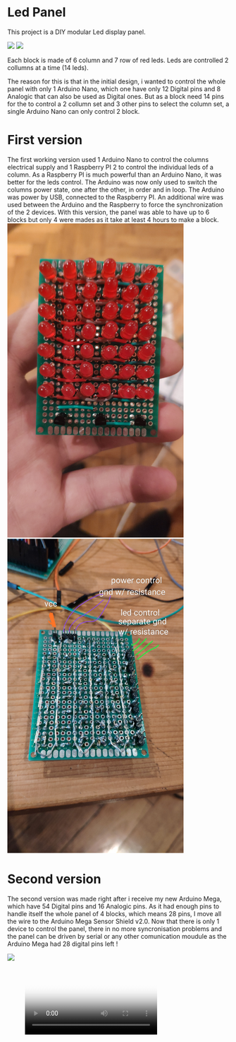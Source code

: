 # Led Panel

This project is a DIY modular Led  display panel.

<img src="Images/1.jpg"  width="400">
<img src="Images/2.jpg"  width="400">

Each block is made of 6 column and 7 row of red leds. 
Leds are controlled 2 collumns at a time (14 leds). 

The reason for this is that in the initial design, i wanted to control the whole panel with only 1 Arduino Nano, which one have only 12 Digital pins and 8 Analogic that can also be used as Digital ones. But as a block need 14 pins for the to control a 2 collumn set and 3 other pins to select the column set, a single Arduino Nano can only control 2 block.

# First version
The first working version used 1 Arduino Nano to control the columns electrical supply and 1 Raspberry PI 2 to control the individual leds of a column.
As a Raspberry PI is much powerful than an Arduino Nano, it was better for the leds control. The Arduino was now only used to switch the columns power state, one after the other, in order and in loop.
The Arduino was power by USB, connected to the Raspberry PI.
An additional wire was used between the Arduino and the Raspberry to force the synchronization of the 2 devices.
With this version, the panel was able to have up to 6 blocks but only 4 were mades as it take at least 4 hours to make a block.
<img src="Images/3.jpg"  width="400">
<img src="Images/4.jpg"  width="400">

# Second version
The second version was made right after i receive my new Arduino Mega, which have 54 Digital pins and 16 Analogic pins.
As it had enough pins to handle itself the whole panel of 4 blocks, which means 28 pins, I move all the wire to the Arduino Mega Sensor Shield v2.0.
Now that there is only 1 device to control the panel, there in no more syncronisation problems and the panel can be driven by serial or any other comunication moudule as the Arduino Mega had 28 digital pins left !

<img src="Images/5.jpg"  width="400">

<figure class="video_container">
  <video controls="true" allowfullscreen="true" poster="Images/2.jpg">
    <source src="Videos/1.mp4" type="video/mp4">
  </video>
</figure>

